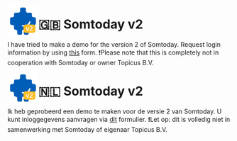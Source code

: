 <a href="#"><img src=/img/v2.svg width="70" align="left"/></a>
# 🇬🇧 Somtoday v2

I have tried to make a demo for the version 2 of Somtoday.
Request login information by using <a href="">this</a> form.
❗Please note that this is completely not in cooperation with Somtoday or owner Topicus B.V.

<a href="#"><img src=/img/v2.svg width="70" align="left"/></a>
# 🇳🇱 Somtoday v2
Ik heb geprobeerd een demo te maken voor de versie 2 van Somtoday.
U kunt inloggegevens aanvragen via <a href="">dit</a> formulier.
❗Let op: dit is volledig niet in samenwerking met Somtoday of eigenaar Topicus B.V.
